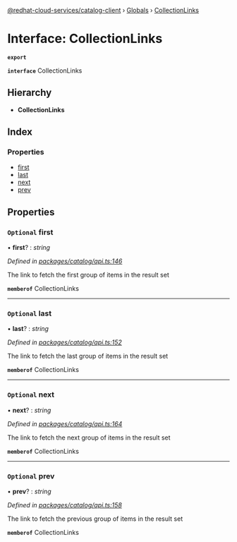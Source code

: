 [@redhat-cloud-services/catalog-client](../README.md) › [Globals](../globals.md) › [CollectionLinks](collectionlinks.md)

# Interface: CollectionLinks

**`export`** 

**`interface`** CollectionLinks

## Hierarchy

* **CollectionLinks**

## Index

### Properties

* [first](collectionlinks.md#optional-first)
* [last](collectionlinks.md#optional-last)
* [next](collectionlinks.md#optional-next)
* [prev](collectionlinks.md#optional-prev)

## Properties

### `Optional` first

• **first**? : *string*

*Defined in [packages/catalog/api.ts:146](https://github.com/RedHatInsights/javascript-clients/blob/master/packages/catalog/api.ts#L146)*

The link to fetch the first group of items in the result set

**`memberof`** CollectionLinks

___

### `Optional` last

• **last**? : *string*

*Defined in [packages/catalog/api.ts:152](https://github.com/RedHatInsights/javascript-clients/blob/master/packages/catalog/api.ts#L152)*

The link to fetch the last group of items in the result set

**`memberof`** CollectionLinks

___

### `Optional` next

• **next**? : *string*

*Defined in [packages/catalog/api.ts:164](https://github.com/RedHatInsights/javascript-clients/blob/master/packages/catalog/api.ts#L164)*

The link to fetch the next group of items in the result set

**`memberof`** CollectionLinks

___

### `Optional` prev

• **prev**? : *string*

*Defined in [packages/catalog/api.ts:158](https://github.com/RedHatInsights/javascript-clients/blob/master/packages/catalog/api.ts#L158)*

The link to fetch the previous group of items in the result set

**`memberof`** CollectionLinks
